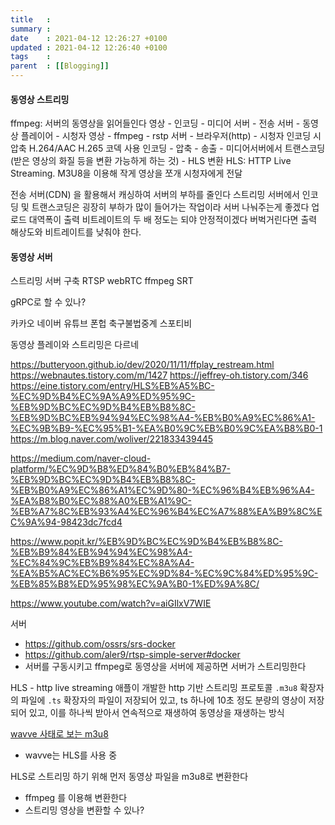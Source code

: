 ```yaml
---
title   :
summary :
date    : 2021-04-12 12:26:27 +0100
updated : 2021-04-12 12:26:40 +0100
tags    :
parent  : [[Blogging]]
---
```


#### 동영상 스트리밍
ffmpeg: 서버의 동영상을 읽어들인다
영상 - 인코딩 - 미디어 서버 - 전송 서버 - 동영상 플레이어 - 시청자
영상 - ffmpeg - rstp 서버 - 브라우저(http) - 시청자
인코딩 시 압축 H.264/AAC H.265 코덱 사용
인코딩 - 압축 - 송출 - 미디어서버에서 트랜스코딩(받은 영상의 화질 등을 변환 가능하게 하는 것) - HLS 변환
HLS: HTTP Live Streaming. M3U8을 이용해 작게 영상을 쪼개 시청자에게 전달

전송 서버(CDN) 을 활용해서 캐싱하여 서버의 부하를 줄인다
스트리밍 서버에서 인코딩 및 트랜스코딩은 굉장히 부하가 많이 들어가는 작업이라 서버 나눠주는게 좋겠다
업로드 대역폭이 출력 비트레이트의 두 배 정도는 되야 안정적이겠다
버벅거린다면 출력 해상도와 비트레이트를 낮춰야 한다.

#### 동영상 서버
스트리밍 서버 구축
RTSP
webRTC
ffmpeg
SRT

gRPC로 할 수 있나?

카카오
네이버
유튜브
폰헙
축구불법중계
스포티비

동영상 플레이와 스트리밍은 다르네

https://butteryoon.github.io/dev/2020/11/11/ffplay_restream.html
https://webnautes.tistory.com/m/1427
https://jeffrey-oh.tistory.com/346
https://eine.tistory.com/entry/HLS%EB%A5%BC-%EC%9D%B4%EC%9A%A9%ED%95%9C-%EB%9D%BC%EC%9D%B4%EB%B8%8C-%EB%9D%BC%EB%94%94%EC%98%A4-%EB%B0%A9%EC%86%A1-%EC%9B%B9-%EC%95%B1-%EA%B0%9C%EB%B0%9C%EA%B8%B0-1
https://m.blog.naver.com/woliver/221833439445

https://medium.com/naver-cloud-platform/%EC%9D%B8%ED%84%B0%EB%84%B7-%EB%9D%BC%EC%9D%B4%EB%B8%8C-%EB%B0%A9%EC%86%A1%EC%9D%80-%EC%96%B4%EB%96%A4-%EA%B8%B0%EC%88%A0%EB%A1%9C-%EB%A7%8C%EB%93%A4%EC%96%B4%EC%A7%88%EA%B9%8C%EC%9A%94-98423dc7fcd4

https://www.popit.kr/%EB%9D%BC%EC%9D%B4%EB%B8%8C-%EB%B9%84%EB%94%94%EC%98%A4-%EC%84%9C%EB%B9%84%EC%8A%A4-%EA%B5%AC%EC%B6%95%EC%9D%84-%EC%9C%84%ED%95%9C-%EB%85%B8%ED%95%98%EC%9A%B0-1%ED%9A%8C/

https://www.youtube.com/watch?v=aiGIlxV7WIE


서버
- https://github.com/ossrs/srs-docker
- https://github.com/aler9/rtsp-simple-server#docker
- 서버를 구동시키고 ffmpeg로 동영상을 서버에 제공하면 서버가 스트리밍한다


HLS - http live streaming 애플이 개발한 http 기반 스트리밍 프로토콜
`.m3u8` 확장자의 파일에 `.ts` 확장자의 파일이 저장되어 있고, ts 하나에 10초 정도
분량의 영상이 저장되어 있고, 이를 하나씩 받아서 연속적으로 재생하여 동영상을
재생하는 방식

[wavve 사태로 보는 m3u8](https://jybaek.tistory.com/894)
- wavve는 HLS를 사용 중

HLS로 스트리밍 하기 위해 먼저 동영상 파일을 m3u8로 변환한다
- ffmpeg 를 이용해 변환한다
- 스트리밍 영상을 변환할 수 있나?
